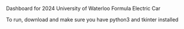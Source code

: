 Dashboard for 2024 University of Waterloo Formula Electric Car

To run, download and make sure you have python3 and tkinter installed
